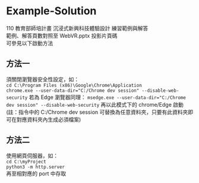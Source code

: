 # Example-Solution
110 教育部師培計畫 沉浸式新興科技體驗設計 練習範例與解答  
範例、解答頁數對照至 WebVR.pptx 投影片頁碼  
可參見以下啟動方法  
## 方法一
須關閉瀏覽器安全性設定，如：  
`cd C:\Program Files (x86)\Google\Chrome\Application`  
`chrome.exe --user-data-dir="C:/Chrome dev session" --disable-web-security`
若為 Edge 瀏覽器同理：
`msedge.exe --user-data-dir="C:/Chrome dev session" --disable-web-security`
再以此模式下的 chrome/Edge 啟動
(註：指令中的 C:/Chrome dev session 可替換為任意資料夾，只要有此資料夾即可在對應資料夾內生成必須檔案)
## 方法二
使用網頁伺服器，如：  
`cd C:\myProject`  
`python3 -m http.server`  
再至相對應的 port 中存取
